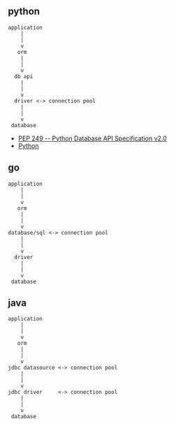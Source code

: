 ## python

```
application
    |
    |
    v
   orm
    |
    |
    v
  db api
    |
    |
    v
  driver <-> connection pool
    |
    |
    v
 database
```

- [PEP 249 -- Python Database API Specification v2.0](https://www.python.org/dev/peps/pep-0249/)
- [Python](https://wiki.postgresql.org/wiki/Python)

## go

```
application
    |
    |
    v
   orm
    |
    |
    v
database/sql <-> connection pool
    |
    |
    v
  driver
    |
    |
    v
 database
```

## java

```
application
    |
    |
    v
   orm
    |
    |
    v
jdbc datasource <-> connection pool
    |
    |
    v
jdbc driver     <-> connection pool
    |
    |
    v
 database
```